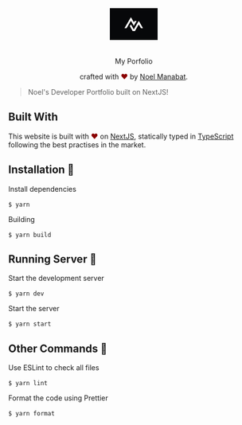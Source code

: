<div align="center">
  <img alt="Noel" src="docs/nm.png" height="64" />
</div>

<br>
<p align="center">
My Porfolio
</p>
<p align="center">
crafted with <span style="color: #8b0000;">&hearts;</span> by <a href="https://smartasherlee.herokuapp.com/me">Noel Manabat</a>.
</p>

> Noel's Developer Portfolio built on NextJS!

## Built With

This website is built with <span style="color: #8b0000;">&hearts;</span> on [NextJS](https://nextjs.org/), statically typed in [TypeScript](https://www.typescriptlang.org/) following the best practises in the market.

## Installation 🔧

Install dependencies

```
$ yarn
```

Building

```
$ yarn build
```

## Running Server 🚀

Start the development server

```
$ yarn dev
```

Start the server

```
$ yarn start
```

## Other Commands 🚧

Use ESLint to check all files

```
$ yarn lint
```

Format the code using Prettier

```
$ yarn format
```
